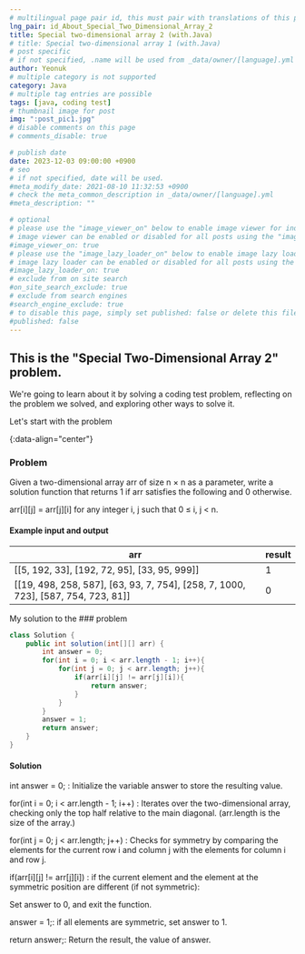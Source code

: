 ```yaml
---
# multilingual page pair id, this must pair with translations of this page. (This name must be unique)
lng_pair: id_About_Special_Two_Dimensional_Array_2
title: Special two-dimensional array 2 (with.Java)
# title: Special two-dimensional array 1 (with.Java)
# post specific
# if not specified, .name will be used from _data/owner/[language].yml
author: Yeonuk
# multiple category is not supported
category: Java
# multiple tag entries are possible
tags: [java, coding test]
# thumbnail image for post
img: ":post_pic1.jpg"
# disable comments on this page
# comments_disable: true

# publish date
date: 2023-12-03 09:00:00 +0900
# seo
# if not specified, date will be used.
#meta_modify_date: 2021-08-10 11:32:53 +0900
# check the meta_common_description in _data/owner/[language].yml
#meta_description: ""

# optional
# please use the "image_viewer_on" below to enable image viewer for individual pages or posts (_posts/ or [language]/_posts folders).
# image viewer can be enabled or disabled for all posts using the "image_viewer_posts: true" setting in _data/conf/main.yml.
#image_viewer_on: true
# please use the "image_lazy_loader_on" below to enable image lazy loader for individual pages or posts (_posts/ or [language]/_posts folders).
# image lazy loader can be enabled or disabled for all posts using the "image_lazy_loader_posts: true" setting in _data/conf/main.yml.
#image_lazy_loader_on: true
# exclude from on site search
#on_site_search_exclude: true
# exclude from search engines
#search_engine_exclude: true
# to disable this page, simply set published: false or delete this file
#published: false
---
```


<!-- outline-start -->

## This is the "Special Two-Dimensional Array 2" problem.

We're going to learn about it by solving a coding test problem, reflecting on the problem we solved, and exploring other ways to solve it.

Let's start with the problem

{:data-align="center"}

<!-- outline-end -->

### Problem

Given a two-dimensional array arr of size n × n as a parameter, write a solution function that returns 1 if arr satisfies the following and 0 otherwise.

arr[i][j] = arr[j][i] for any integer i, j such that 0 ≤ i, j < n.

#### Example input and output

| arr                                                                               | result |
| --------------------------------------------------------------------------------- | ------ |
| [[5, 192, 33], [192, 72, 95], [33, 95, 999]]                                      | 1      |
| [[19, 498, 258, 587], [63, 93, 7, 754], [258, 7, 1000, 723], [587, 754, 723, 81]] | 0      |

My solution to the ### problem

```java
class Solution {
    public int solution(int[][] arr) {
        int answer = 0;
        for(int i = 0; i < arr.length - 1; i++){
            for(int j = 0; j < arr.length; j++){
                if(arr[i][j] != arr[j][i]){
                    return answer;
                }
            }
        }
        answer = 1;
        return answer;
    }
}

```

#### Solution

int answer = 0; : Initialize the variable answer to store the resulting value.

for(int i = 0; i < arr.length - 1; i++) : Iterates over the two-dimensional array, checking only the top half relative to the main diagonal. (arr.length is the size of the array.)

for(int j = 0; j < arr.length; j++) : Checks for symmetry by comparing the elements for the current row i and column j with the elements for column i and row j.

if(arr[i][j] != arr[j][i]) : if the current element and the element at the symmetric position are different (if not symmetric):

Set answer to 0, and exit the function.

answer = 1;: if all elements are symmetric, set answer to 1.

return answer;: Return the result, the value of answer.

